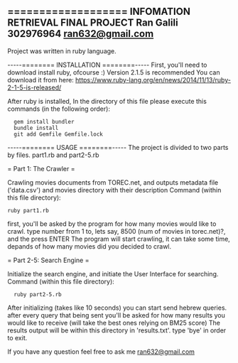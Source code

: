 ===================
INFOMATION RETRIEVAL
FINAL PROJECT
Ran Galili 302976964
ran632@gmail.com
----------------------
Project was written in ruby language.

-----======== INSTALLATION ========-----
First, you'll need to download install ruby, ofcourse :)
Version 2.1.5 is recommended
You can download it from here:
https://www.ruby-lang.org/en/news/2014/11/13/ruby-2-1-5-is-released/

After ruby is installed,
In the directory of this file please execute this commands (in the following order):
```
  gem install bundler
  bundle install
  git add Gemfile Gemfile.lock
```

-----======== USAGE ========-----
The project is divided to two parts by files.
part1.rb and part2-5.rb

= Part 1: The Crawler =

Crawling movies documents from TOREC.net, and outputs metadata file ('data.csv') and movies directory with their description
Command (within this file directory):

``` ruby part1.rb ```

first, you'll be asked by the program for how many movies would like to crawl.
type number from 1 to, lets say, 8500 (num of movies in torec.net)?, and the press ENTER
The program will start crawling, it can take some time, depands of how many movies did you decided to crawl.

= Part 2-5: Search Engine =

Initialize the search engine, and initiate the User Interface for searching.
Command (within this file directory):
```
  ruby part2-5.rb
```
After initializing (takes like 10 seconds) you can start send hebrew queries.
after every query that being sent you'll be asked for how many results you would like to receive (will take the best ones relying on BM25 score)
The results output will be within this directory in 'results.txt'.
type 'bye' in order to exit.


If you have any question feel free to ask me ran632@gmail.com
